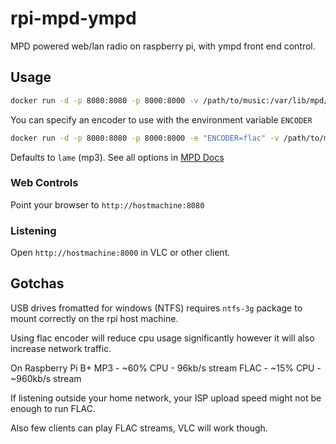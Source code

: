 # rpi-mpd-ympd
MPD powered web/lan radio on raspberry pi, with ympd front end control.

## Usage
```bash
docker run -d -p 8080:8080 -p 8000:8000 -v /path/to/music:/var/lib/mpd/music --name mpd a0js/rpi-mpd-ympd
```
You can specify an encoder to use with the environment variable `ENCODER`
```bash
docker run -d -p 8080:8080 -p 8000:8000 -e "ENCODER=flac" -v /path/to/music:/var/lib/mpd/music --name mpd a0js/rpi-mpd-ympd
```
Defaults to `lame` (mp3). See all options in [MPD Docs](http://www.musicpd.org/doc/user/encoder_plugins.html)

### Web Controls
Point your browser to `http://hostmachine:8080`

### Listening
Open `http://hostmachine:8000` in VLC or other client.

## Gotchas
USB drives fromatted for windows (NTFS) requires `ntfs-3g` package to mount correctly on the rpi host machine.

Using flac encoder will reduce cpu usage significantly however it will also increase network traffic.

On Raspberry Pi B+
MP3 - ~60% CPU - 96kb/s stream
FLAC - ~15% CPU - ~960kb/s stream

If listening outside your home network, your ISP upload speed might not be enough to run FLAC.

Also few clients can play FLAC streams, VLC will work though.
